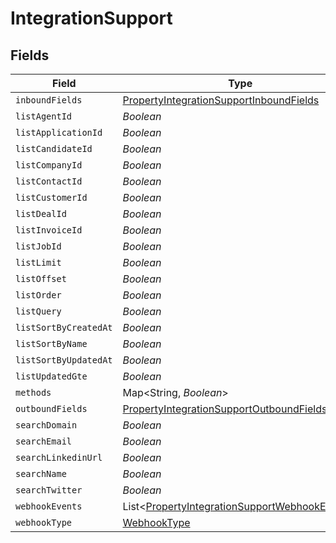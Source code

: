 # IntegrationSupport


## Fields

| Field                                                                                                           | Type                                                                                                            | Required                                                                                                        | Description                                                                                                     |
| --------------------------------------------------------------------------------------------------------------- | --------------------------------------------------------------------------------------------------------------- | --------------------------------------------------------------------------------------------------------------- | --------------------------------------------------------------------------------------------------------------- |
| `inboundFields`                                                                                                 | [PropertyIntegrationSupportInboundFields](../../models/shared/PropertyIntegrationSupportInboundFields.md)       | :heavy_minus_sign:                                                                                              | N/A                                                                                                             |
| `listAgentId`                                                                                                   | *Boolean*                                                                                                       | :heavy_minus_sign:                                                                                              | N/A                                                                                                             |
| `listApplicationId`                                                                                             | *Boolean*                                                                                                       | :heavy_minus_sign:                                                                                              | N/A                                                                                                             |
| `listCandidateId`                                                                                               | *Boolean*                                                                                                       | :heavy_minus_sign:                                                                                              | N/A                                                                                                             |
| `listCompanyId`                                                                                                 | *Boolean*                                                                                                       | :heavy_minus_sign:                                                                                              | N/A                                                                                                             |
| `listContactId`                                                                                                 | *Boolean*                                                                                                       | :heavy_minus_sign:                                                                                              | N/A                                                                                                             |
| `listCustomerId`                                                                                                | *Boolean*                                                                                                       | :heavy_minus_sign:                                                                                              | N/A                                                                                                             |
| `listDealId`                                                                                                    | *Boolean*                                                                                                       | :heavy_minus_sign:                                                                                              | N/A                                                                                                             |
| `listInvoiceId`                                                                                                 | *Boolean*                                                                                                       | :heavy_minus_sign:                                                                                              | N/A                                                                                                             |
| `listJobId`                                                                                                     | *Boolean*                                                                                                       | :heavy_minus_sign:                                                                                              | N/A                                                                                                             |
| `listLimit`                                                                                                     | *Boolean*                                                                                                       | :heavy_minus_sign:                                                                                              | N/A                                                                                                             |
| `listOffset`                                                                                                    | *Boolean*                                                                                                       | :heavy_minus_sign:                                                                                              | N/A                                                                                                             |
| `listOrder`                                                                                                     | *Boolean*                                                                                                       | :heavy_minus_sign:                                                                                              | N/A                                                                                                             |
| `listQuery`                                                                                                     | *Boolean*                                                                                                       | :heavy_minus_sign:                                                                                              | N/A                                                                                                             |
| `listSortByCreatedAt`                                                                                           | *Boolean*                                                                                                       | :heavy_minus_sign:                                                                                              | N/A                                                                                                             |
| `listSortByName`                                                                                                | *Boolean*                                                                                                       | :heavy_minus_sign:                                                                                              | N/A                                                                                                             |
| `listSortByUpdatedAt`                                                                                           | *Boolean*                                                                                                       | :heavy_minus_sign:                                                                                              | N/A                                                                                                             |
| `listUpdatedGte`                                                                                                | *Boolean*                                                                                                       | :heavy_minus_sign:                                                                                              | N/A                                                                                                             |
| `methods`                                                                                                       | Map<String, *Boolean*>                                                                                          | :heavy_minus_sign:                                                                                              | N/A                                                                                                             |
| `outboundFields`                                                                                                | [PropertyIntegrationSupportOutboundFields](../../models/shared/PropertyIntegrationSupportOutboundFields.md)     | :heavy_minus_sign:                                                                                              | N/A                                                                                                             |
| `searchDomain`                                                                                                  | *Boolean*                                                                                                       | :heavy_minus_sign:                                                                                              | N/A                                                                                                             |
| `searchEmail`                                                                                                   | *Boolean*                                                                                                       | :heavy_minus_sign:                                                                                              | N/A                                                                                                             |
| `searchLinkedinUrl`                                                                                             | *Boolean*                                                                                                       | :heavy_minus_sign:                                                                                              | N/A                                                                                                             |
| `searchName`                                                                                                    | *Boolean*                                                                                                       | :heavy_minus_sign:                                                                                              | N/A                                                                                                             |
| `searchTwitter`                                                                                                 | *Boolean*                                                                                                       | :heavy_minus_sign:                                                                                              | N/A                                                                                                             |
| `webhookEvents`                                                                                                 | List<[PropertyIntegrationSupportWebhookEvents](../../models/shared/PropertyIntegrationSupportWebhookEvents.md)> | :heavy_minus_sign:                                                                                              | N/A                                                                                                             |
| `webhookType`                                                                                                   | [WebhookType](../../models/shared/WebhookType.md)                                                               | :heavy_minus_sign:                                                                                              | N/A                                                                                                             |